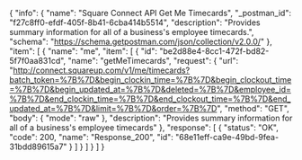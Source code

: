 {
  "info": {
    "name": "Square Connect API Get Me Timecards",
    "_postman_id": "f27c8ff0-efdf-405f-8b41-6cba414b5514",
    "description": "Provides summary information for all of a business's employee timecards.",
    "schema": "https://schema.getpostman.com/json/collection/v2.0.0/"
  },
  "item": [
    {
      "name": "me",
      "item": [
        {
          "id": "be2d88e4-8cc1-472f-bd82-5f7f0aa831cd",
          "name": "getMeTimecards",
          "request": {
            "url": "http://connect.squareup.com/v1/me/timecards?batch_token=%7B%7D&begin_clockin_time=%7B%7D&begin_clockout_time=%7B%7D&begin_updated_at=%7B%7D&deleted=%7B%7D&employee_id=%7B%7D&end_clockin_time=%7B%7D&end_clockout_time=%7B%7D&end_updated_at=%7B%7D&limit=%7B%7D&order=%7B%7D",
            "method": "GET",
            "body": {
              "mode": "raw"
            },
            "description": "Provides summary information for all of a business's employee timecards"
          },
          "response": [
            {
              "status": "OK",
              "code": 200,
              "name": "Response_200",
              "id": "68e11eff-ca9e-49bd-9fea-31bdd89615a7"
            }
          ]
        }
      ]
    }
  ]
}
